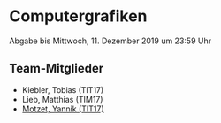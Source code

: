 # Computergrafiken

Abgabe bis Mittwoch, 11. Dezember 2019 um 23:59 Uhr

## Team-Mitglieder
* Kiebler, Tobias (TIT17)
* Lieb, Matthias (TIM17)
* [Motzet, Yannik (TIT17)](mailto:yannik.motzet@outlook.com)
